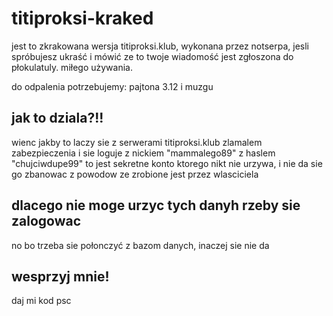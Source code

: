 # titiproksi-kraked
jest to zkrakowana wersja titiproksi.klub, wykonana przez notserpa, jesli spróbujesz ukraść i mówić ze to twoje wiadomość jest zgłoszona do płokulatuly. miłego używania.

do odpalenia potrzebujemy:
pajtona 3.12 i muzgu

## jak to dziala?!!
wienc jakby to laczy sie z serwerami titiproksi.klub zlamalem zabezpieczenia i sie loguje z nickiem "mammalego89" z haslem "chujciwdupe99" to jest sekretne konto ktorego nikt nie urzywa, i nie da sie go zbanowac z powodow ze zrobione jest przez wlasciciela

## dlacego nie moge urzyc tych danyh rzeby sie zalogowac
no bo trzeba sie połonczyć z bazom danych, inaczej sie nie da

## wesprzyj mnie!
daj mi kod psc
